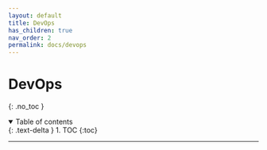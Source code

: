```yaml
---
layout: default
title: DevOps
has_children: true
nav_order: 2
permalink: docs/devops
---
```


#  DevOps
{: .no_toc }

<details open markdown="block">
  <summary>
    Table of contents
  </summary>
  {: .text-delta }
1. TOC
{:toc}
</details>

---


